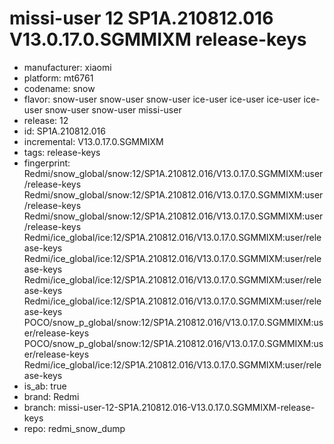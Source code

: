 # missi-user 12 SP1A.210812.016 V13.0.17.0.SGMMIXM release-keys
- manufacturer: xiaomi
- platform: mt6761
- codename: snow
- flavor: snow-user
snow-user
snow-user
ice-user
ice-user
ice-user
ice-user
snow-user
snow-user
missi-user
- release: 12
- id: SP1A.210812.016
- incremental: V13.0.17.0.SGMMIXM
- tags: release-keys
- fingerprint: Redmi/snow_global/snow:12/SP1A.210812.016/V13.0.17.0.SGMMIXM:user/release-keys
Redmi/snow_global/snow:12/SP1A.210812.016/V13.0.17.0.SGMMIXM:user/release-keys
Redmi/snow_global/snow:12/SP1A.210812.016/V13.0.17.0.SGMMIXM:user/release-keys
Redmi/ice_global/ice:12/SP1A.210812.016/V13.0.17.0.SGMMIXM:user/release-keys
Redmi/ice_global/ice:12/SP1A.210812.016/V13.0.17.0.SGMMIXM:user/release-keys
Redmi/ice_global/ice:12/SP1A.210812.016/V13.0.17.0.SGMMIXM:user/release-keys
Redmi/ice_global/ice:12/SP1A.210812.016/V13.0.17.0.SGMMIXM:user/release-keys
POCO/snow_p_global/snow:12/SP1A.210812.016/V13.0.17.0.SGMMIXM:user/release-keys
POCO/snow_p_global/snow:12/SP1A.210812.016/V13.0.17.0.SGMMIXM:user/release-keys
Redmi/ice_global/ice:12/SP1A.210812.016/V13.0.17.0.SGMMIXM:user/release-keys
- is_ab: true
- brand: Redmi
- branch: missi-user-12-SP1A.210812.016-V13.0.17.0.SGMMIXM-release-keys
- repo: redmi_snow_dump
